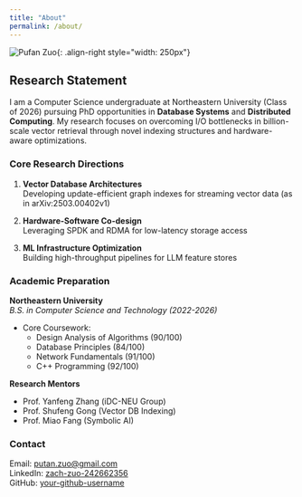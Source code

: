 ```yaml
---
title: "About"
permalink: /about/
---
```


![Pufan Zuo](/assets/images/avatar.jpg){: .align-right style="width: 250px"}

## Research Statement

I am a Computer Science undergraduate at Northeastern University (Class of 2026) pursuing PhD opportunities in **Database Systems** and **Distributed Computing**. My research focuses on overcoming I/O bottlenecks in billion-scale vector retrieval through novel indexing structures and hardware-aware optimizations.

### Core Research Directions

1. **Vector Database Architectures**  
   Developing update-efficient graph indexes for streaming vector data (as in arXiv:2503.00402v1)

2. **Hardware-Software Co-design**  
   Leveraging SPDK and RDMA for low-latency storage access

3. **ML Infrastructure Optimization**  
   Building high-throughput pipelines for LLM feature stores

### Academic Preparation

**Northeastern University**  
*B.S. in Computer Science and Technology (2022-2026)*  
- Core Coursework:  
  - Design Analysis of Algorithms (90/100)
  - Database Principles (84/100)
  - Network Fundamentals (91/100)
  - C++ Programming (92/100)
  
**Research Mentors**  
- Prof. Yanfeng Zhang (iDC-NEU Group)
- Prof. Shufeng Gong (Vector DB Indexing)
- Prof. Miao Fang (Symbolic AI)

### Contact

Email: putan.zuo@gmail.com  
LinkedIn: [zach-zuo-242662356](https://www.linkedin.com/in/zach-zuo-242662356/)  
GitHub: [your-github-username](https://github.com/your-github-username)
